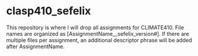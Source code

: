 # clasp410_sefelix
This repository is where I will drop all assignments for CLIMATE410. File names are organized as [AssignmentName__sefelix_version#]. If there are multiple files per assignment, an additional descriptor phrase will be added after AssignmentName.
